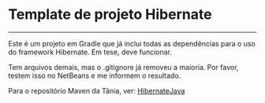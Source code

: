 # Template de projeto Hibernate

---

Este é um projeto em Gradle que já inclui todas as dependências para o uso do framework Hibernate. 
Em tese, deve funcionar. 

Tem arquivos demais, mas o .gitignore já removeu a maioria.
Por favor, testem isso no NetBeans e me informem o resultado.

Para o repositório Maven da Tânia, ver: [HibernateJava](https://github.com/tbasso/HibernateJava)